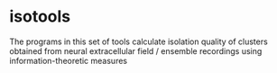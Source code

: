 # isotools
The programs in this set of tools calculate isolation quality of clusters obtained from neural extracellular field / ensemble recordings using information-theoretic measures
